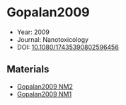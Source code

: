 <a name="article" />

# Gopalan2009

* Year: 2009
* Journal: Nanotoxicology
* DOI: <a href="https://doi.org/10.1080/17435390802596456">10.1080/17435390802596456</a>

## Materials
* [Gopalan2009 NM2](nanowiki160.md)
* [Gopalan2009 NM1](nanowiki159.md)
